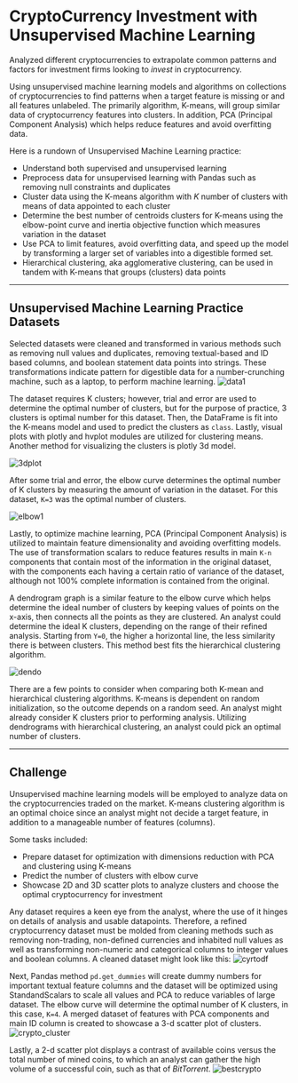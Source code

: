 # CryptoCurrency Investment with Unsupervised Machine Learning
Analyzed different cryptocurrencies to extrapolate common patterns and factors for investment firms looking to *invest* in cryptocurrency.

Using unsupervised machine learning models and algorithms on collections of cryptocurrencies to find patterns when a target feature is missing or and all features unlabeled. The primarily algorithm, K-means, will group similar data of cryptocurrency features into clusters. In addition, PCA (Principal Component Analysis) which helps reduce features and avoid overfitting data.  

Here is a rundown of Unsupervised Machine Learning practice: 

- Understand both supervised and unsupervised learning
- Preprocess data for unsupervised learning with Pandas such as removing null constraints and duplicates
- Cluster data using the K-means algorithm with *K* number of clusters with means of data appointed to each cluster
- Determine the best number of centroids clusters for K-means using the elbow-point curve and inertia objective function which measures variation in the dataset
- Use PCA to limit features, avoid overfitting data, and speed up the model by transforming a larger set of variables into a digestible formed set.
- Hierarchical clustering, aka agglomerative clustering, can be used in tandem with K-means that groups (clusters) data points

---

## Unsupervised Machine Learning Practice Datasets
Selected datasets were cleaned and transformed in various methods such as removing null values and duplicates, removing textual-based and ID based columns, and boolean statement data points into strings. These transformations indicate pattern for digestible data for a number-crunching machine, such as a laptop, to perform machine learning.
![data1](unsuperised_pracitice_notebooks/img/transformed_data1.jpg)

The dataset requires K clusters; however, trial and error are used to determine the optimal number of clusters, but for the purpose of practice, 3 clusters is optimal number for this dataset. Then, the DataFrame is fit into the K-means model and used to predict the clusters as ```class```. Lastly, visual plots with plotly and hvplot modules are utilized for clustering means. Another method for visualizing the clusters is plotly 3d model. 

![3dplot](unsuperised_pracitice_notebooks/img/plot3d.png)

After some trial and error, the elbow curve determines the optimal number of K clusters by measuring the amount of variation in the dataset. For this dataset, ```K=3``` was the optimal number of clusters. 

![elbow1](unsuperised_pracitice_notebooks/img/elbow_curve.png)

Lastly, to optimize machine learning, PCA (Principal Component Analysis) is utilized to maintain feature dimensionality and avoiding overfitting models. The use of transformation scalars to reduce features results in main ```K-n``` components that contain most of the information in the original dataset, with the components each having a certain ratio of variance of the dataset, although not 100% complete information is contained from the original.

A dendrogram graph is a similar feature to the elbow curve which helps determine the ideal number of clusters by keeping values of points on the x-axis, then connects all the points as they are clustered. An analyst could determine the ideal K clusters, depending on the range of their refined analysis. Starting from ```Y=0```, the higher a horizontal line, the less similarity there is between clusters. This method best fits the hierarchical clustering algorithm.

![dendo](unsuperised_pracitice_notebooks/img/dendogram1.jpg)

There are a few points to consider when comparing both K-mean and hierarchical clustering algorithms. K-means is dependent on random initialization, so the outcome depends on a random seed. An analyst might already consider K clusters prior to performing analysis. Utilizing dendrograms with hierarchical clustering, an analyst could pick an optimal number of clusters.



---



## Challenge
Unsupervised machine learning models will be employed to analyze data on the cryptocurrencies traded on the market. K-means clustering algorithm is an optimal choice since an analyst might not decide a target feature, in addition to a manageable number of features (columns).

Some tasks included:
- Prepare dataset for optimization with dimensions reduction with PCA and clustering using K-means
- Predict the number of clusters with elbow curve
- Showcase 2D and 3D scatter plots to analyze clusters and choose the optimal cryptocurrency for investment

Any dataset requires a keen eye from the analyst, where the use of it hinges on details of analysis and usable datapoints. Therefore, a refined cryptocurrency dataset must be molded from cleaning methods such as removing non-trading, non-defined currencies and inhabited null values as well as transforming non-numeric and categorical columns to integer values and boolean columns. A cleaned dataset might look like this: 
![cyrtodf](unsuperised_pracitice_notebooks/img/crypto_df1.jpg)

Next, Pandas method ```pd.get_dummies``` will create dummy numbers for important textual feature columns and the dataset will be optimized using StandandScalars to scale all values and PCA to reduce variables of large dataset. The elbow curve will determine the optimal number of K clusters, in this case, ```K=4```. A merged dataset of features with PCA components and main ID column is created to showcase a 3-d scatter plot of clusters.
![crypto_cluster](unsuperised_pracitice_notebooks/img/crypto_clusters.png)

Lastly, a 2-d scatter plot displays a contrast of available coins versus the total number of mined coins, to which an analyst can gather the high volume of a successful coin, such as that of *BitTorrent*. 
![bestcrypto](unsuperised_pracitice_notebooks/img/crypto_best1.jpg)
